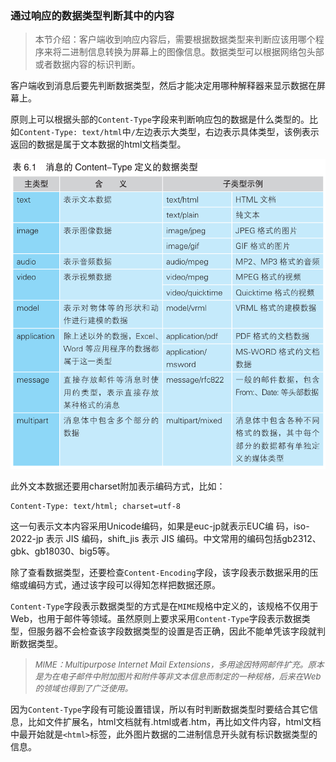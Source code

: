 ### 通过响应的数据类型判断其中的内容

> 本节介绍：客户端收到响应内容后，需要根据数据类型来判断应该用哪个程序来将二进制信息转换为屏幕上的图像信息。数据类型可以根据网络包头部或者数据内容的标识判断。

客户端收到消息后要先判断数据类型，然后才能决定用哪种解释器来显示数据在屏幕上。

原则上可以根据头部的`Content-Type`字段来判断响应包的数据是什么类型的。比如`Content-Type: text/html`中` / `左边表示大类型，右边表示具体类型，该例表示返回的数据是属于文本数据的html文档类型。

![数据类型](img/10.png)

此外文本数据还要用charset附加表示编码方式，比如：

```
Content-Type: text/html; charset=utf-8
```

这一句表示文本内容采用Unicode编码，如果是euc-jp就表示EUC编
码，iso-2022-jp 表示 JIS 编码，shift_jis 表示 JIS 编码。中文常用的编码包括gb2312、gbk、gb18030、big5等。

除了查看数据类型，还要检查`Content-Encoding`字段，该字段表示数据采用的压缩或编码方式，通过该字段可以得知怎样把数据还原。

`Content-Type`字段表示数据类型的方式是在`MIME`规格中定义的，该规格不仅用于Web，也用于邮件等领域。虽然原则上要求采用`Content-Type`字段表示数据类型，但服务器不会检查该字段数据类型的设置是否正确，因此不能单凭该字段就判断数据类型。

> <font size=2><i>MIME：Multipurpose Internet Mail Extensions，多用途因特网邮件扩充。原本是为在电子邮件中附加图片和附件等非文本信息而制定的一种规格，后来在Web 的领域也得到了广泛使用。</i></font>

因为`Content-Type`字段有可能设置错误，所以有时判断数据类型时要结合其它信息，比如文件扩展名，html文档就有.html或者.htm，再比如文件内容，html文档中最开始就是`<html>`标签，此外图片数据的二进制信息开头就有标识数据类型的信息。
